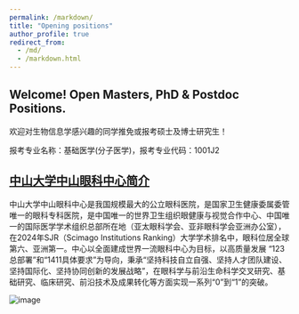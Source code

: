 ```yaml
---
permalink: /markdown/
title: "Opening positions"
author_profile: true
redirect_from: 
  - /md/
  - /markdown.html
---
```


## <font>Welcome! Open Masters, PhD & Postdoc Positions.</font>

欢迎对生物信息学感兴趣的同学推免或报考硕士及博士研究生！

报考专业名称：基础医学(分子医学)，报考专业代码：1001J2



## [中山大学中山眼科中心简介](https://www.gzzoc.com/zxjj)  

中山大学中山眼科中心是我国规模最大的公立眼科医院，是国家卫生健康委属委管唯一的眼科专科医院，是中国唯一的世界卫生组织眼健康与视觉合作中心、中国唯一的国际医学学术组织总部所在地（亚太眼科学会、亚非眼科学会亚洲办公室），在2024年SJR（Scimago Institutions Ranking）大学学术排名中，眼科位居全球第六、亚洲第一。中心以全面建成世界一流眼科中心为目标，以高质量发展 “123总部署”和“1411具体要求”为导向，秉承“坚持科技自立自强、坚持人才团队建设、坚持国际化、坚持协同创新的发展战略”，在眼科学与前沿生命科学交叉研究、基础研究、临床研究、前沿技术及成果转化等方面实现一系列“0”到“1”的突破。

![image](https://github.com/ORFome/ORFome.github.io/assets/168516543/2aef7e8c-acae-4065-9a65-0daa42a1b02d)


